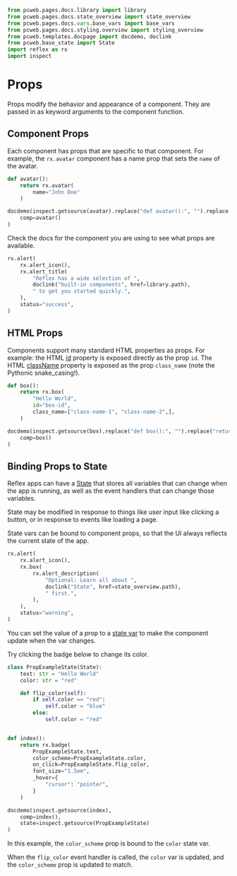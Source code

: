 ```python exec
from pcweb.pages.docs.library import library
from pcweb.pages.docs.state_overview import state_overview
from pcweb.pages.docs.vars.base_vars import base_vars
from pcweb.pages.docs.styling.overview import styling_overview
from pcweb.templates.docpage import docdemo, doclink
from pcweb.base_state import State
import reflex as rx
import inspect
```

# Props

Props modify the behavior and appearance of a component. They are passed in as keyword arguments to the component function.

## Component Props

Each component has props that are specific to that component. For example, the `rx.avatar` component has a name prop that sets the `name` of the avatar.

```python exec
def avatar():
    return rx.avatar(
        name="John Doe"
    )
```

```python eval
docdemo(inspect.getsource(avatar).replace("def avatar():", "").replace("return", ""),
    comp=avatar()
)
```

Check the docs for the component you are using to see what props are available.

```python eval
rx.alert(
    rx.alert_icon(),
    rx.alert_title(
        "Reflex has a wide selection of ",
        doclink("built-in components", href=library.path),
        " to get you started quickly.",
    ),
    status="success",
)
```


## HTML Props

Components support many standard HTML properties as props. For example: the HTML [id]({"https://www.w3schools.com/html/html_id.asp"}) property is exposed directly as the prop `id`. The HTML [className]({"https://www.w3schools.com/jsref/prop_html_classname.asp"}) property is exposed as the prop `class_name` (note the Pythonic snake_casing!).

```python exec
def box():
    return rx.box(
        "Hello World",
        id="box-id",
        class_name=["class-name-1", "class-name-2",],
    )
```

```python eval
docdemo(inspect.getsource(box).replace("def box():", "").replace("return", ""),
    comp=box()
)
```

## Binding Props to State

Reflex apps can have a [State]({state_overview.path}) that stores all variables that can change when the app is running, as well as the event handlers that can change those variables.

State may be modified in response to things like user input like clicking a button, or in response to events like loading a page.

State vars can be bound to component props, so that the UI always reflects the current state of the app.

```python eval
rx.alert(
    rx.alert_icon(),
    rx.box(
        rx.alert_description(
            "Optional: Learn all about ",
            doclink("State", href=state_overview.path),
            " first.",
        ),
    ),
    status="warning",
)
```

You can set the value of a prop to a [state var]({base_vars.path}) to make the component update when the var changes.

Try clicking the badge below to change its color.

```python exec
class PropExampleState(State):
    text: str = "Hello World"
    color: str = "red"

    def flip_color(self):
        if self.color == "red":
            self.color = "blue"
        else:
            self.color = "red"


def index():
    return rx.badge(
        PropExampleState.text,
        color_scheme=PropExampleState.color,
        on_click=PropExampleState.flip_color,
        font_size="1.5em",
        _hover={
            "cursor": "pointer",
        }
    )
```

```python eval
docdemo(inspect.getsource(index),
    comp=index(),
    state=inspect.getsource(PropExampleState)
)
```

In this example, the `color_scheme` prop is bound to the `color` state var.

When the `flip_color` event handler is called, the `color` var is updated, and the `color_scheme` prop is updated to match.
